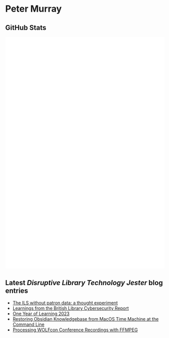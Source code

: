 # Peter Murray

## GitHub Stats
![Metrics](/github-metrics.svg)


## Latest _Disruptive Library Technology Jester_ blog entries
<!-- BLOG-POST-LIST:START -->
- [The ILS without patron data: a thought experiment](https://dltj.org/article/ils-without-patron-data/)
- [Learnings from the British Library Cybersecurity Report](https://dltj.org/article/british-library-cybersecurity-report/)
- [One Year of Learning 2023](https://dltj.org/article/one-year-of-learning-2023/)
- [Restoring Obsidian Knowledgebase from MacOS Time Machine at the Command Line](https://dltj.org/article/pkm-restore/)
- [Processing WOLFcon Conference Recordings with FFMPEG](https://dltj.org/article/ffmpeg-pipeline/)
<!-- BLOG-POST-LIST:END -->


[LinkedIn]: https://www.linkedin.com/in/datagazetteer "LinkedIn"
[Twitter]: https://twitter.com/DataG "Twitter"
[blog]: https://dltj.org/ "Blog"
